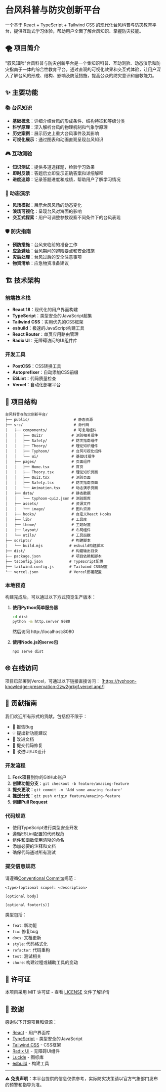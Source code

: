 # 台风科普与防灾创新平台

一个基于 React + TypeScript + Tailwind CSS 的现代化台风科普与防灾教育平台，提供互动式学习体验，帮助用户全面了解台风知识、掌握防灾技能。

## 🌪️ 项目简介

"驭风知险"台风科普与防灾创新平台是一个集知识科普、互动测验、动态演示和防灾指南于一体的综合性教育平台。通过直观的可视化效果和交互式体验，让用户深入了解台风的形成、结构、影响及防范措施，提高公众的防灾意识和自救能力。

## ✨ 主要功能

### 📚 台风知识
- **基础概念**：详细介绍台风的形成条件、结构特征和等级分类
- **科学原理**：深入解析台风的物理机制和气象学原理
- **历史案例**：展示历史上重大台风事件及其影响
- **可视化展示**：通过图表和动画直观呈现台风知识

### 🎮 互动测验
- **知识测试**：提供多道选择题，检验学习效果
- **即时反馈**：答题后立即显示正确答案和详细解释
- **进度追踪**：记录答题进度和成绩，帮助用户了解学习情况

### 🌊 动态演示
- **风场模拟**：展示台风风场的动态变化
- **浪场可视化**：呈现台风对海面的影响
- **交互式探索**：用户可调整参数观察不同条件下的台风表现

### 🛡️ 防灾指南
- **预防措施**：台风来临前的准备工作
- **应急避险**：台风期间的避险要点和安全措施
- **灾后处理**：台风过后的安全注意事项
- **物资清单**：应急物资准备建议

## 🏗️ 技术架构

### 前端技术栈
- **React 18**：现代化的用户界面构建
- **TypeScript**：类型安全的JavaScript超集
- **Tailwind CSS**：实用优先的CSS框架
- **esbuild**：极速的JavaScript构建工具
- **React Router**：单页应用路由管理
- **Radix UI**：无障碍访问的UI组件库

### 开发工具
- **PostCSS**：CSS转换工具
- **Autoprefixer**：自动添加CSS前缀
- **ESLint**：代码质量检查
- **Vercel**：自动化部署平台

## 📁 项目结构

```
台风科普与防灾创新平台/
├── public/                    # 静态资源
├── src/                       # 源代码
│   ├── components/            # 可复用组件
│   │   ├── Quiz/             # 测验相关组件
│   │   ├── Safety/           # 防灾指南组件
│   │   ├── Theory/           # 理论知识组件
│   │   ├── Typhoon/          # 台风可视化组件
│   │   └── ui/               # 基础UI组件
│   ├── pages/                # 页面组件
│   │   ├── Home.tsx          # 首页
│   │   ├── Theory.tsx        # 理论知识页面
│   │   ├── Quiz.tsx          # 测验页面
│   │   ├── Safety.tsx        # 防灾指南页面
│   │   └── Animation.tsx     # 动态演示页面
│   ├── data/                 # 静态数据
│   │   └── typhoon-quiz.json # 测验题库
│   ├── assets/               # 资源文件
│   │   └── image/            # 图片资源
│   ├── hooks/                # 自定义React Hooks
│   ├── lib/                  # 工具库
│   ├── theme/                # 主题配置
│   ├── layout/               # 布局组件
│   └── utils/                # 工具函数
├── scripts/                  # 构建脚本
│   └── build.mjs            # esbuild构建脚本
├── dist/                     # 构建输出目录
├── package.json              # 项目依赖和脚本
├── tsconfig.json            # TypeScript配置
├── tailwind.config.js       # Tailwind CSS配置
└── vercel.json              # Vercel部署配置
```
### 本地预览

构建完成后，可以通过以下方式预览生产版本：

1. **使用Python简单服务器**
   ```bash
   cd dist
   python -m http.server 8080
   ```
   然后访问 http://localhost:8080

2. **使用Node.js的serve包**
   ```bash
   npx serve dist
   ```

## 🌐 在线访问

项目已部署到Vercel，可通过以下链接直接访问：
[https://typhoon-knowledge-preservation-2zw2grkgf.vercel.app/]

## 🤝 贡献指南

我们欢迎所有形式的贡献，包括但不限于：

- 🐛 报告Bug
- 💡 提出新功能建议
- 📝 改进文档
- 🔧 提交代码修复
- 🎨 改进UI/UX设计

### 开发流程

1. **Fork项目**到你的GitHub账户
2. **创建功能分支**：`git checkout -b feature/amazing-feature`
3. **提交更改**：`git commit -m 'Add some amazing feature'`
4. **推送分支**：`git push origin feature/amazing-feature`
5. **创建Pull Request**

### 代码规范

- 使用TypeScript进行类型安全开发
- 遵循ESLint配置的代码规范
- 组件和函数使用清晰的命名
- 添加必要的注释和文档
- 确保代码通过所有测试

### 提交信息规范

请遵循[Conventional Commits](https://www.conventionalcommits.org/)规范：

```
<type>[optional scope]: <description>

[optional body]

[optional footer(s)]
```

类型包括：
- `feat`: 新功能
- `fix`: 修复bug
- `docs`: 文档更新
- `style`: 代码格式化
- `refactor`: 代码重构
- `test`: 测试相关
- `chore`: 构建过程或辅助工具的变动

## 📄 许可证

本项目采用 MIT 许可证 - 查看 [LICENSE](LICENSE) 文件了解详情

## 🙏 致谢

感谢以下开源项目和资源：

- [React](https://reactjs.org/) - 用户界面库
- [TypeScript](https://www.typescriptlang.org/) - 类型安全的JavaScript
- [Tailwind CSS](https://tailwindcss.com/) - CSS框架
- [Radix UI](https://www.radix-ui.com/) - 无障碍UI组件
- [Lucide](https://lucide.dev/) - 图标库
- [esbuild](https://esbuild.github.io/) - 构建工具

---

⚠️ **免责声明**：本平台提供的信息仅供参考，实际防灾决策请以官方气象部门发布的预警和指导为准。

